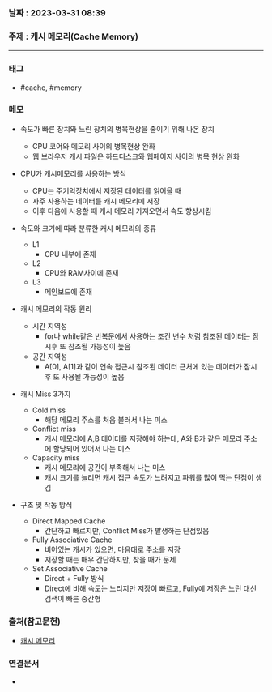 ### 날짜 : 2023-03-31 08:39
### 주제 : 캐시 메모리(Cache Memory)
---
### 태그
* #cache, #memory

### 메모
* 속도가 빠른 장치와 느린 장치의 병목현상을 줄이기 위해 나온 장치
	* CPU 코어와 메모리 사이의 병목현상 완화
	* 웹 브라우저 캐시 파일은 하드디스크와 웹페이지 사이의 병목 현상 완화

* CPU가 캐시메모리를 사용하는 방식
	* CPU는 주기억장치에서 저장된 데이터를 읽어올 때
	* 자주 사용하는 데이터를 캐시 메모리에 저장
	* 이후 다음에 사용할 때 캐시 메모리 가져오면서 속도 향상시킴
	
* 속도와 크기에 따라 분류한 캐시 메모리의 종류
	* L1
		* CPU 내부에 존재
	* L2
		* CPU와 RAM사이에 존재
	* L3
		* 메인보드에 존재
		
* 캐시 메모리의 작동 원리
	* 시간 지역성
		* for나 while같은 반복문에서 사용하는 조건 변수 처럼 참조된 데이터는 잠시후 또 참조될 가능성이 높음
	* 공간 지역성
		* A[0], A[1]과 같이 연속 접근시 참조된 데이터 근처에 있는 데이터가 잠시 후 또 사용될 가능성이 높음
		
* 캐시 Miss 3가지
	* Cold miss
		* 해당 메모리 주소를 처음 불러서 나는 미스
	* Conflict miss
		* 캐시 메모리에 A,B 데이터를 저장해야 하는데, A와 B가 같은 메모리 주소에 할당되어 있어서 나는 미스
	* Capacity miss
		* 캐시 메모리에 공간이 부족해서 나는 미스
		* 캐시 크기를 늘리면 캐시 접근 속도가 느려지고 파워를 많이 먹는 단점이 생김

* 구조 및 작동 방식
	* Direct Mapped Cache
		* 간단하고 빠르지만, Conflict Miss가 발생하는 단점있음
	* Fully Associative Cache
		* 비어있는 캐시가 있으면, 마음대로 주소를 저장
		* 저장할 때는 매우 간단하지만, 찾을 때가 문제
	* Set Associative Cache
		* Direct + Fully 방식
		* Direct에 비해 속도는 느리지만 저장이 빠르고, Fully에 저장은 느린 대신 검색이 빠른 중간형

### 출처(참고문헌)
-  [캐시 메모리](https://github.com/gyoogle/tech-interview-for-developer/blob/master/Computer%20Science/Computer%20Architecture/%EC%BA%90%EC%8B%9C%20%EB%A9%94%EB%AA%A8%EB%A6%AC(Cache%20Memory).md)


### 연결문서
- 